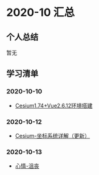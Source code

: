# 2020-10 汇总

## 个人总结
暂无

## 学习清单
### 2020-10-10
* [Cesium1.74+Vue2.6.12环境搭建](./2020-10-10/Cesium1.74+Vue2.6.12环境搭建.md)

### 2020-10-12
* [Cesium-坐标系统详解（更新）](../2020-09/2020-09-24/Cesium-坐标系统详解.md)

### 2020-10-13
* [心情-沮丧](./2020-10-13/心情-沮丧.md)